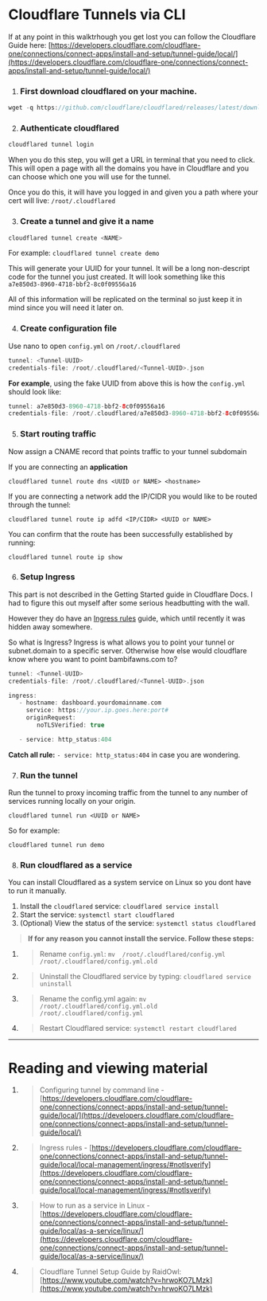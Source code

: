 # Cloudflare Tunnels via CLI

If at any point in this walktrhough you get lost you can follow the Cloudflare Guide here: [https://developers.cloudflare.com/cloudflare-one/connections/connect-apps/install-and-setup/tunnel-guide/local/](https://developers.cloudflare.com/cloudflare-one/connections/connect-apps/install-and-setup/tunnel-guide/local/)

1. ### First download cloudflared on your machine.

```swift
wget -q https://github.com/cloudflare/cloudflared/releases/latest/download/cloudflared-linux-amd64.deb && dpkg -i cloudflared-linux-amd64.deb
```

2. ### Authenticate cloudflared

```swift
cloudflared tunnel login
```

When you do this step, you will get a URL in terminal that you need to click.  This will open a page with all the domains you have in Cloudflare and you can choose which one you will use for the tunnel.

Once you do this, it will have you logged in and given you a path where your cert will live: `/root/.cloudflared`

3. ### Create a tunnel and give it a name

```swift
cloudflared tunnel create <NAME>
```

For example: `cloudflared tunnel create demo`

This will generate your UUID for your tunnel.  It will be a long non-descript code for the tunnel you just created.  It will look something like this `a7e850d3-8960-4718-bbf2-8c0f09556a16`

All of this information will be replicated on the terminal so just keep it in mind since you will need it later on.

4. ### Create configuration file

Use nano to open `config.yml` on `/root/.cloudflared`

```swift
tunnel: <Tunnel-UUID>
credentials-file: /root/.cloudflared/<Tunnel-UUID>.json
```

**For example**, using the fake UUID from above this is how the `config.yml` should look like:

```swift
tunnel: a7e850d3-8960-4718-bbf2-8c0f09556a16
credentials-file: /root/.cloudflared/a7e850d3-8960-4718-bbf2-8c0f09556a16.json
```

5. ### Start routing traffic

Now assign a CNAME record that points traffic to your tunnel subdomain

If you are connecting an **application**

`cloudflared tunnel route dns <UUID or NAME> <hostname>`

If you are connecting a network add the IP/CIDR you would like to be routed through the tunnel:

`cloudflared tunnel route ip adfd <IP/CIDR> <UUID or NAME>`

You can confirm that the route has been successfully established by running:

`cloudflared tunnel route ip show`

6. ### Setup Ingress

This part is not described in the Getting Started guide in Cloudflare Docs.  I had to figure this out myself after some serious headbutting with the wall.

However they do have an [Ingress rules](https://developers.cloudflare.com/cloudflare-one/connections/connect-apps/install-and-setup/tunnel-guide/local/local-management/ingress/#notlsverify) guide, which until recently it was hidden away somewhere.

So what is Ingress? Ingress is what allows you to point your tunnel or subnet.domain to a specific server.  Otherwise how else would cloudflare know where you want to point bambifawns.com to?

```swift
tunnel: <Tunnel-UUID>
credentials-file: /root/.cloudflared/<Tunnel-UUID>.json

ingress:
   - hostname: dashboard.yourdomainname.com
     service: https://your.ip.goes.here:port#
     originRequest:
        noTLSVerified: true

   - service: http_status:404
```

**Catch all rule:** `- service: http_status:404`  in case you are wondering.

7. ### Run the tunnel

Run the tunnel to proxy incoming traffic from the tunnel to any number of services running locally on your origin.

`cloudflared tunnel run <UUID or NAME>`

So for example:

`cloudflared tunnel run demo`

8. ### Run cloudflared as a service

You can install Cloudflared as a system service on Linux so you dont have to run it manually.

1. Install the `cloudflared` service: `cloudflared service install`
2. Start the service: `systemctl start cloudflared`
3. (Optional) View the status of the service: `systemctl status cloudflared`

> **If for any reason you cannot install the service.  Follow these steps:**

1. > Rename `config.yml`: `mv  /root/.cloudflared/config.yml /root/.cloudflared/config.yml.old`
2. > Uninstall the Cloudflared service by typing: `cloudflared service uninstall`
3. > Rename the config.yml again: `mv  /root/.cloudflared/config.yml.old /root/.cloudflared/config.yml`
4. > Restart Cloudflared service: `systemctl restart cloudflared`

---

# Reading and viewing material

1. > Configuring tunnel by command line - [https://developers.cloudflare.com/cloudflare-one/connections/connect-apps/install-and-setup/tunnel-guide/local/](https://developers.cloudflare.com/cloudflare-one/connections/connect-apps/install-and-setup/tunnel-guide/local/)
2. > Ingress rules - [https://developers.cloudflare.com/cloudflare-one/connections/connect-apps/install-and-setup/tunnel-guide/local/local-management/ingress/#notlsverify](https://developers.cloudflare.com/cloudflare-one/connections/connect-apps/install-and-setup/tunnel-guide/local/local-management/ingress/#notlsverify)
3. > How to run as a service in Linux - [https://developers.cloudflare.com/cloudflare-one/connections/connect-apps/install-and-setup/tunnel-guide/local/as-a-service/linux/](https://developers.cloudflare.com/cloudflare-one/connections/connect-apps/install-and-setup/tunnel-guide/local/as-a-service/linux/)
4. > Cloudflare Tunnel Setup Guide by RaidOwl: [https://www.youtube.com/watch?v=hrwoKO7LMzk](https://www.youtube.com/watch?v=hrwoKO7LMzk)

